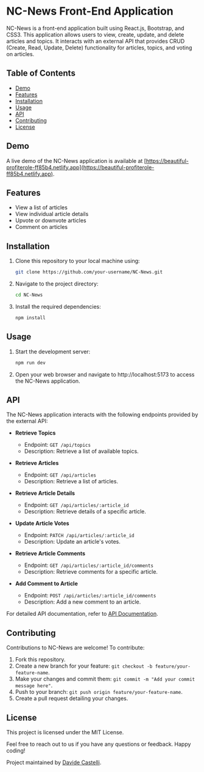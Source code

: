 # NC-News Front-End Application

NC-News is a front-end application built using React.js, Bootstrap, and CSS3. This application allows users to view, create, update, and delete articles and topics. It interacts with an external API that provides CRUD (Create, Read, Update, Delete) functionality for articles, topics, and voting on articles.

## Table of Contents

- [Demo](#demo)
- [Features](#features)
- [Installation](#installation)
- [Usage](#usage)
- [API](#api)
- [Contributing](#contributing)
- [License](#license)


## Demo

A live demo of the NC-News application is available at [https://beautiful-profiterole-ff85b4.netlify.app](https://beautiful-profiterole-ff85b4.netlify.app).


## Features

- View a list of articles
- View individual article details
- Upvote or downvote articles
- Comment on articles

## Installation

1. Clone this repository to your local machine using:

   ```bash
   git clone https://github.com/your-username/NC-News.git

2. Navigate to the project directory: 

     ```bash
   cd NC-News

3. Install the required dependencies: 

     ```bash
   npm install


## Usage

1. Start the development server:

     ```bash
   npm run dev

2. Open your web browser and navigate to http://localhost:5173 to access the NC-News application.


## API

The NC-News application interacts with the following endpoints provided by the external API:

- **Retrieve Topics**
  - Endpoint: `GET /api/topics`
  - Description: Retrieve a list of available topics.

- **Retrieve Articles**
  - Endpoint: `GET /api/articles`
  - Description: Retrieve a list of articles.

- **Retrieve Article Details**
  - Endpoint: `GET /api/articles/:article_id`
  - Description: Retrieve details of a specific article.

- **Update Article Votes**
  - Endpoint: `PATCH /api/articles/:article_id`
  - Description: Update an article's votes.


- **Retrieve Article Comments**
  - Endpoint: `GET /api/articles/:article_id/comments`
  - Description: Retrieve comments for a specific article.

- **Add Comment to Article**
  - Endpoint: `POST /api/articles/:article_id/comments`
  - Description: Add a new comment to an article.


For detailed API documentation, refer to [API Documentation](https://nc-news-iila.onrender.com/api).


## Contributing

Contributions to NC-News are welcome! To contribute:

1. Fork this repository.
2. Create a new branch for your feature: `git checkout -b feature/your-feature-name`.
3. Make your changes and commit them: `git commit -m "Add your commit message here"`.
4. Push to your branch: `git push origin feature/your-feature-name`.
5. Create a pull request detailing your changes.

## License

This project is licensed under the MIT License.

Feel free to reach out to us if you have any questions or feedback. Happy coding!

Project maintained by [Davide Castelli](https://github.com/Castelli87).

